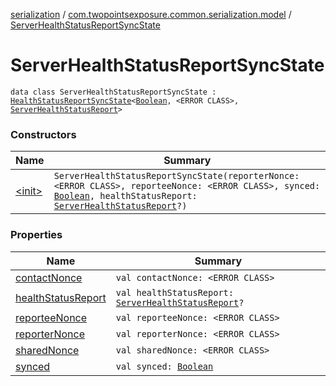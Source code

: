 [serialization](../../index.md) / [com.twopointsexposure.common.serialization.model](../index.md) / [ServerHealthStatusReportSyncState](./index.md)

# ServerHealthStatusReportSyncState

`data class ServerHealthStatusReportSyncState : `[`HealthStatusReportSyncState`](../-health-status-report-sync-state/index.md)`<`[`Boolean`](https://kotlinlang.org/api/latest/jvm/stdlib/kotlin/-boolean/index.html)`, <ERROR CLASS>, `[`ServerHealthStatusReport`](../-server-health-status-report/index.md)`>`

### Constructors

| Name | Summary |
|---|---|
| [&lt;init&gt;](-init-.md) | `ServerHealthStatusReportSyncState(reporterNonce: <ERROR CLASS>, reporteeNonce: <ERROR CLASS>, synced: `[`Boolean`](https://kotlinlang.org/api/latest/jvm/stdlib/kotlin/-boolean/index.html)`, healthStatusReport: `[`ServerHealthStatusReport`](../-server-health-status-report/index.md)`?)` |

### Properties

| Name | Summary |
|---|---|
| [contactNonce](contact-nonce.md) | `val contactNonce: <ERROR CLASS>` |
| [healthStatusReport](health-status-report.md) | `val healthStatusReport: `[`ServerHealthStatusReport`](../-server-health-status-report/index.md)`?` |
| [reporteeNonce](reportee-nonce.md) | `val reporteeNonce: <ERROR CLASS>` |
| [reporterNonce](reporter-nonce.md) | `val reporterNonce: <ERROR CLASS>` |
| [sharedNonce](shared-nonce.md) | `val sharedNonce: <ERROR CLASS>` |
| [synced](synced.md) | `val synced: `[`Boolean`](https://kotlinlang.org/api/latest/jvm/stdlib/kotlin/-boolean/index.html) |
